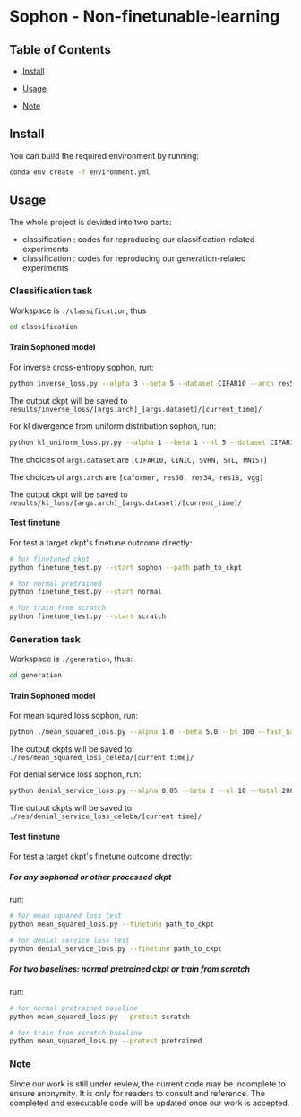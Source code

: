 # Sophon - Non-finetunable-learning



## Table of Contents

+ [Install](https://github.com/Sophon-NonFinetunableLearning/Sophon/blob/main/Readme.md#install)

+ [Usage](https://github.com/Sophon-NonFinetunableLearning/Sophon/blob/main/Readme.md#usage)

+ [Note](https://github.com/Sophon-NonFinetunableLearning/Sophon/blob/main/Readme.md#note)

  

## Install

You can build the required environment  by running:

```bash
conda env create -f environment.yml
```



## Usage

The whole project is devided into two parts: 	

+ classification : codes for reproducing our classification-related experiments
+ classification : codes for reproducing our generation-related experiments



### Classification task

Workspace is ``./classification``, thus

```bash
cd classification
```

#### Train Sophoned model

For inverse cross-entropy sophon, run:

```bash
python inverse_loss.py --alpha 3 --beta 5 --dataset CIFAR10 --arch res50
```

The output ckpt will be saved to `results/inverse_loss/[args.arch]_[args.dataset]/[current_time]/`

For kl divergence from uniform distribution sophon, run:

```bash
python kl_uniform_loss.py.py --alpha 1 --beta 1 --nl 5 --dataset CIFAR10 --arch res50
```

The choices of ``args.dataset`` are ``[CIFAR10, CINIC, SVHN, STL, MNIST]``

The choices of ``args.arch`` are ``[caformer, res50, res34, res18, vgg]``

The output ckpt will be saved to `results/kl_loss/[args.arch]_[args.dataset]/[current_time]/`



#### Test finetune

For test a target ckpt's finetune outcome directly:

```bash
# for finetuned ckpt
python finetune_test.py --start sophon --path path_to_ckpt

# for normal pretrained
python finetune_test.py --start normal

# for train from scratch
python finetune_test.py --start scratch
```



### Generation task

Workspace is ``./generation``, thus:

```bash
cd generation
```

#### Train Sophoned model

For mean squred loss sophon, run:

```bash
python ./mean_squared_loss.py --alpha 1.0 --beta 5.0 --bs 100 --fast_batches 50 --ml 1 --nl 1
```

The output ckpts will be saved to: `./res/mean_squared_loss_celeba/[current time]/`

For denial service loss sophon, run:

```bash
python denial_service_loss.py --alpha 0.05 --beta 2 --nl 10 --total 200
```

The output ckpts will be saved to: `./res/denial_service_loss_celeba/[current time]/`



#### Test finetune

For test a target ckpt's finetune outcome directly:

##### For any sophoned or other processed ckpt

run:

 ```bash
 # for mean squared loss test
 python mean_squared_loss.py --finetune path_to_ckpt 
 
 # for denial service loss test
 python denial_service_loss.py --finetune path_to_ckpt  
 ```

##### For two baselines: normal pretrained ckpt or train from scratch

run:

```bash
# for normal pretrained baseline
python mean_squared_loss.py --pretest scratch

# for train from scratch baseline
python mean_squared_loss.py --pretest pretrained
```



### Note

Since our work is still under review, the current code may be incomplete to ensure anonymity. It is only for readers to consult and reference. The completed and executable code will be updated once our work is accepted.









